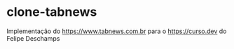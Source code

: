 # clone-tabnews
Implementação do https://www.tabnews.com.br para o https://curso.dev do Felipe Deschamps 
